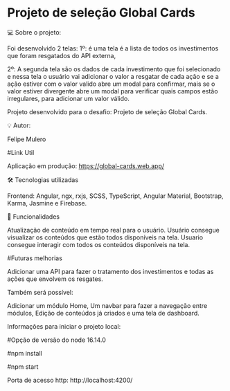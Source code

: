 # Projeto de seleção Global Cards

💻 Sobre o projeto:

Foi desenvolvido 2 telas:
1º: é uma tela é a lista de todos os investimentos que foram resgatados do API externa,

2º: A segunda tela são os dados de cada investimento que foi selecionado e nessa tela o usuário vai adicionar o valor a resgatar de cada ação e se a ação
estiver com o valor valido abre um modal para confirmar, mais se o valor estiver divergente abre um modal para verificar quais campos estão irregulares,
para adicionar um valor válido.

Projeto desenvolvido para o desafio: Projeto de seleção Global Cards.

💡 Autor:

Felipe Mulero

#Link Util

Aplicação em produção: https://global-cards.web.app/


🛠️ Tecnologias utilizadas

Frontend:
Angular, ngx, rxjs, SCSS, TypeScript, Angular Material, Bootstrap, Karma, Jasmine e Firebase.

📌 Funcionalidades

Atualização de conteúdo em tempo real para o usuário. Usuário consegue visualizar os conteúdos que estão todos disponíveis na tela. Usuario consegue interagir com todos os conteúdos disponíveis na tela.



#Futuras melhorias

Adicionar uma API para fazer o tratamento dos investimentos e todas as ações que envolvem os resgates.

Também será possível:

Adicionar um módulo Home, Um navbar para fazer a navegação entre módulos, Edição de conteúdos já criados e uma tela de dashboard.

Informações para iniciar o projeto local:

#Opção de versão do node 16.14.0

#npm install

#npm start

Porta de acesso http:
http://localhost:4200/

